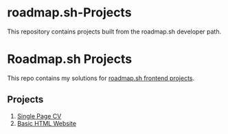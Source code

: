 # roadmap.sh-Projects
This repository contains projects built from the roadmap.sh developer path.

# Roadmap.sh Projects

This repo contains my solutions for [roadmap.sh frontend projects](https://roadmap.sh).

## Projects

1. [Single Page CV](./01_Single_page_CV/index.html)
2. [Basic HTML Website](./02_Basic_HTML_website/index.html)
